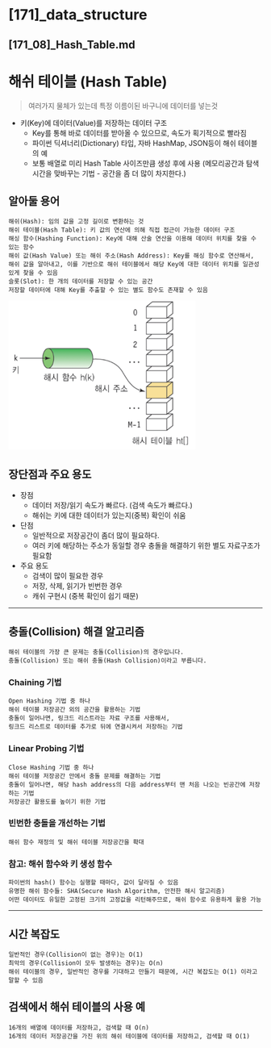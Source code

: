 # [171]_data_structure
## [171_08]_Hash_Table.md

# 해쉬 테이블 (Hash Table)
> 여러가지 물체가 있는데 특정 이름이된 바구니에 데이터를 넣는것    
> 
> 
> 
* 키(Key)에 데이터(Value)를 저장하는 데이터 구조  
    * Key를 통해 바로 데이터를 받아올 수 있으므로, 속도가 획기적으로 빨라짐
    * 파이썬 딕셔너리(Dictionary) 타입, 자바 HashMap, JSON등이 해쉬 테이블의 예
    * 보통 배열로 미리 Hash Table 사이즈만큼 생성 후에 사용 (메모리공간과 탐색 시간을 맞바꾸는 기법 - 공간을 좀 더 많이 차지한다.)
  
## 알아둘 용어
    해쉬(Hash): 임의 값을 고정 길이로 변환하는 것
    해쉬 테이블(Hash Table): 키 값의 연산에 의해 직접 접근이 가능한 데이터 구조
    해싱 함수(Hashing Function): Key에 대해 산술 연산을 이용해 데이터 위치를 찾을 수 있는 함수
    해쉬 값(Hash Value) 또는 해쉬 주소(Hash Address): Key를 해싱 함수로 연산해서, 해쉬 값을 알아내고, 이를 기반으로 해쉬 테이블에서 해당 Key에 대한 데이터 위치를 일관성있게 찾을 수 있음
    슬롯(Slot): 한 개의 데이터를 저장할 수 있는 공간
    저장할 데이터에 대해 Key를 추출할 수 있는 별도 함수도 존재할 수 있음

![img_2.png](rsc/171_08_Hash_Table_01.png)


## 장단점과 주요 용도
* 장점
  * 데이터 저장/읽기 속도가 빠르다. (검색 속도가 빠르다.)
  * 해쉬는 키에 대한 데이터가 있는지(중복) 확인이 쉬움
* 단점
  * 일반적으로 저장공간이 좀더 많이 필요하다. 
  * 여러 키에 해당하는 주소가 동일할 경우 충돌을 해결하기 위한 별도 자료구조가 필요함
* 주요 용도
  * 검색이 많이 필요한 경우
  * 저장, 삭제, 읽기가 빈번한 경우
  * 캐쉬 구현시 (중복 확인이 쉽기 때문)
  
---

## 충돌(Collision) 해결 알고리즘 
    해쉬 테이블의 가장 큰 문제는 충돌(Collision)의 경우입니다. 
    충돌(Collision) 또는 해쉬 충돌(Hash Collision)이라고 부릅니다.

### Chaining 기법
    Open Hashing 기법 중 하나
    해쉬 테이블 저장공간 외의 공간을 활용하는 기법
    충돌이 일어나면, 링크드 리스트라는 자료 구조를 사용해서, 
    링크드 리스트로 데이터를 추가로 뒤에 연결시켜서 저장하는 기법

### Linear Probing 기법
    Close Hashing 기법 중 하나
    해쉬 테이블 저장공간 안에서 충돌 문제를 해결하는 기법
    충돌이 일어나면, 해당 hash address의 다음 address부터 맨 처음 나오는 빈공간에 저장하는 기법
    저장공간 활용도를 높이기 위한 기법

### 빈번한 충돌을 개선하는 기법
    해쉬 함수 재정의 및 해쉬 테이블 저장공간을 확대

### 참고: 해쉬 함수와 키 생성 함수
    파이썬의 hash() 함수는 실행할 때마다, 값이 달라질 수 있음
    유명한 해쉬 함수들: SHA(Secure Hash Algorithm, 안전한 해시 알고리즘)
    어떤 데이터도 유일한 고정된 크기의 고정값을 리턴해주므로, 해쉬 함수로 유용하게 활용 가능

---
## 시간 복잡도
    일반적인 경우(Collision이 없는 경우)는 O(1)
    최악의 경우(Collision이 모두 발생하는 경우)는 O(n)
    해쉬 테이블의 경우, 일반적인 경우를 기대하고 만들기 때문에, 시간 복잡도는 O(1) 이라고 말할 수 있음

## 검색에서 해쉬 테이블의 사용 예
    16개의 배열에 데이터를 저장하고, 검색할 때 O(n)
    16개의 데이터 저장공간을 가진 위의 해쉬 테이블에 데이터를 저장하고, 검색할 때 O(1)